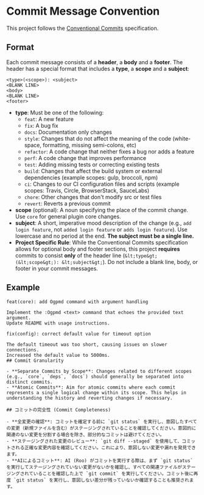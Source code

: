 # Commit Message Convention

This project follows the [Conventional Commits](https://www.conventionalcommits.org/en/v1.0.0/) specification.

## Format

Each commit message consists of a **header**, a **body** and a **footer**.
The header has a special format that includes a **type**, a **scope** and a **subject**:

```
<type>(<scope>): <subject>
<BLANK LINE>
<body>
<BLANK LINE>
<footer>
```

- **type**: Must be one of the following:
    - `feat`: A new feature
    - `fix`: A bug fix
    - `docs`: Documentation only changes
    - `style`: Changes that do not affect the meaning of the code (white-space, formatting, missing semi-colons, etc)
    - `refactor`: A code change that neither fixes a bug nor adds a feature
    - `perf`: A code change that improves performance
    - `test`: Adding missing tests or correcting existing tests
    - `build`: Changes that affect the build system or external dependencies (example scopes: gulp, broccoli, npm)
    - `ci`: Changes to our CI configuration files and scripts (example scopes: Travis, Circle, BrowserStack, SauceLabs)
    - `chore`: Other changes that don't modify src or test files
    - `revert`: Reverts a previous commit
- **scope** (optional): A noun specifying the place of the commit change. Use `core` for general plugin core changes.
- **subject**: A short, imperative mood description of the change (e.g., `add login feature`, not `added login feature` or `adds login feature`). Use lowercase and no period at the end. **The subject must be a single line.**
- **Project Specific Rule**: While the Conventional Commits specification allows for optional body and footer sections, this project **requires** commits to consist **only** of the header line (`&lt;type&gt;(&lt;scope&gt;): &lt;subject&gt;`). Do not include a blank line, body, or footer in your commit messages.

## Example

```
feat(core): add Ogpmd command with argument handling

Implement the :Ogpmd <text> command that echoes the provided text argument.
Update README with usage instructions.
```

```
fix(config): correct default value for timeout option

The default timeout was too short, causing issues on slower connections.
Increased the default value to 5000ms.
## Commit Granularity

- **Separate Commits by Scope**: Changes related to different scopes (e.g., `core`, `deps`, `docs`) should generally be separated into distinct commits.
- **Atomic Commits**: Aim for atomic commits where each commit represents a single logical change within its scope. This helps in understanding the history and reverting changes if necessary.

## コミットの完全性 (Commit Completeness)

- **全変更の確認**: コミットを確定する前に `git status` を実行し、意図したすべての変更（新規ファイルを含む）がステージングされていることを確認してください。意図的に関連のない変更を分割する場合を除き、部分的なコミットは避けてください。
- **ステージングされた変更のレビュー**: `git diff --staged` を使用して、コミットされる正確な変更内容を確認してください。これにより、意図しない変更や漏れを発見できます。
- **AIによるコミット**: AI (Roo) がコミットを実行する際は、まず `git status` を実行してステージングされていない変更がないかを確認し、すべての関連ファイルがステージングされていることを確認した上で `git commit` を実行してください。コミット後に再度 `git status` を実行し、意図しない差分が残っていないか確認することも推奨されます。